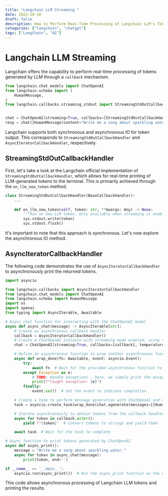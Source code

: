 ```yaml
---
title: "Langchain LLM Streaming "
date: 2023-10-18
draft: false
description: How to Perform Real-Time Processing of Langchain LLM's Tokens
categories: ["langchain", "chatgpt"]
tags: ["LangChain", "AI"]
---
```


# Langchain LLM Streaming 

Langchain offers the capability to perform real-time processing of tokens generated by LLM through a ``callback`` mechanism.



```python
from langchain.chat_models import ChatOpenAI
from langchain.schema import (
    HumanMessage,
)
from langchain.callbacks.streaming_stdout import StreamingStdOutCallbackHandler


chat = ChatOpenAI(streaming=True, callbacks=[StreamingStdOutCallbackHandler()], temperature=0)
resp = chat([HumanMessage(content="Write me a song about sparkling water.")])
```

Langchain supports both synchronous and asynchronous IO for token output. This corresponds to ``StreamingStdOutCallbackHandler`` and ``AsyncIteratorCallbackHandler``, respectively.

## StreamingStdOutCallbackHandler

First, let's take a look at the Langchain official implementation of ``StreamingStdOutCallbackHandler``, which allows for real-time printing of LLM-generated tokens to the terminal. This is primarily achieved through the ``on_llm_new_token`` method.

```python
class StreamingStdOutCallbackHandler(BaseCallbackHandler):
	...
	
	def on_llm_new_token(self, token: str, **kwargs: Any) -> None:
		"""Run on new LLM token. Only available when streaming is enabled."""
		sys.stdout.write(token)
		sys.stdout.flush()

```

It's important to note that this approach is synchronous. Let's now explore the asynchronous IO method.

## AsyncIteratorCallbackHandler

The following code demonstrates the use of ``AsyncIteratorCallbackHandler`` to asynchronously print the returned tokens.



```python
import asyncio

from langchain.callbacks import AsyncIteratorCallbackHandler
from langchain.chat_models import ChatOpenAI
from langchain.schema import HumanMessage
import os
import openai
from typing import AsyncIterable, Awaitable

# Async chat function for interacting with the ChatOpenAI model
async def async_chat(message) -> AsyncIterable[str]:
    # Create an asynchronous callback handler
    callback = AsyncIteratorCallbackHandler()
    # Create a ChatOpenAI instance with streaming mode enabled, using the callback handler and a temperature parameter
    chat = ChatOpenAI(streaming=True, callbacks=[callback], temperature=0)

    # Define an asynchronous function to wrap another asynchronous function and signal completion or exceptions using an event
    async def wrap_done(fn: Awaitable, event: asyncio.Event):
        try:
            await fn  # Wait for the provided asynchronous function to complete
        except Exception as e:
            # TODO: Handle exceptions - here, we simply print the exception information
            print(f"Caught exception: {e}")
        finally:
            event.set()  # Set the event to indicate completion

    # Create a task to perform message generation with ChatOpenAI and monitor the completion event of the callback handler
    task = asyncio.create_task(wrap_done(chat.agenerate(messages=[[HumanMessage(content=message)]], callback.done))

    # Iterate asynchronously to obtain tokens from the callback handler
    async for token in callback.aiter():
        yield f"{token}"  # Convert tokens to strings and yield them

    await task  # Wait for the task to complete

# Async function to print tokens generated by ChatOpenAI
async def async_print():
    message = "Write me a song about sparkling water."
    async for token in async_chat(message):
        print(token, end='')

if __name__ == '__main__':
    asyncio.run(async_print())  # Run the async_print function as the entry point
```

This code allows asynchronous processing of Langchain LLM tokens and printing the results.




